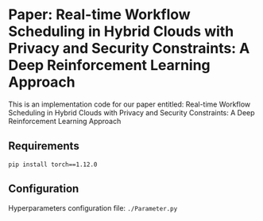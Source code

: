 # Paper: Real-time Workflow Scheduling in Hybrid Clouds with Privacy and Security Constraints: A Deep Reinforcement Learning Approach

This is an implementation code for our paper entitled: Real-time Workflow Scheduling in Hybrid Clouds with Privacy and Security Constraints: A Deep Reinforcement Learning Approach

## Requirements
```
pip install torch==1.12.0
```

## Configuration
Hyperparameters configuration file: `./Parameter.py`
